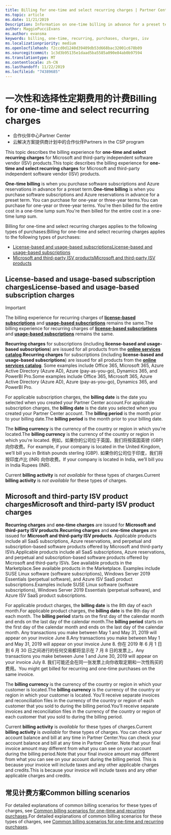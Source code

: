 ```yaml
---
title: Billing for one-time and select recurring charges | Partner Center
ms.topic: article
ms.date: 11/21/2019
Description: Information on one-time billing in advance for a preset term (monthly and annual subscriptions), and billing for select recurring charges (for applicable Microsoft and third-party ISV products) in Partner Center.
author: MaggiePucciEvans
ms.author: evansma
keywords: billing, one-time, recurring, purchases, charges, isv
ms.localizationpriority: medium
ms.openlocfilehash: f2ccd0d1240d39409db53d668bac32001c678b09
ms.sourcegitcommit: 1c3d3b95135e1daad5ba5585a090e84ab0b97594
ms.translationtype: MT
ms.contentlocale: zh-CN
ms.lasthandoff: 11/22/2019
ms.locfileid: "74389685"
---
```

#  <a name="billing-for-one-time-and-select-recurring-charges"></a><span data-ttu-id="e7059-104">一次性和选择性定期费用的计费</span><span class="sxs-lookup"><span data-stu-id="e7059-104">Billing for one-time and select recurring charges</span></span>

- <span data-ttu-id="e7059-105">合作伙伴中心</span><span class="sxs-lookup"><span data-stu-id="e7059-105">Partner Center</span></span>
- <span data-ttu-id="e7059-106">云解决方案提供商计划中的合作伙伴</span><span class="sxs-lookup"><span data-stu-id="e7059-106">Partners in the CSP program</span></span>

<span data-ttu-id="e7059-107">This topic describes the billing experience for **one-time and select recurring charges** for Microsoft and third-party independent software vendor (ISV) products.</span><span class="sxs-lookup"><span data-stu-id="e7059-107">This topic describes the billing experience for **one-time and select recurring charges** for Microsoft and third-party independent software vendor (ISV) products.</span></span> 

<span data-ttu-id="e7059-108">**One-time billing** is when you purchase software subscriptions and Azure reservations in advance for a preset term.</span><span class="sxs-lookup"><span data-stu-id="e7059-108">**One-time billing** is when you purchase software subscriptions and Azure reservations in advance for a preset term.</span></span> <span data-ttu-id="e7059-109">You can purchase for one-year or three-year terms.</span><span class="sxs-lookup"><span data-stu-id="e7059-109">You can purchase for one-year or three-year terms.</span></span> <span data-ttu-id="e7059-110">You're then billed for the entire cost in a one-time lump sum.</span><span class="sxs-lookup"><span data-stu-id="e7059-110">You're then billed for the entire cost in a one-time lump sum.</span></span>

<span data-ttu-id="e7059-111">Billing for one-time and select recurring charges applies to the following types of purchases:</span><span class="sxs-lookup"><span data-stu-id="e7059-111">Billing for one-time and select recurring charges applies to the following types of purchases:</span></span>

- [<span data-ttu-id="e7059-112">License-based and usage-based subscriptions</span><span class="sxs-lookup"><span data-stu-id="e7059-112">License-based and usage-based subscriptions</span></span>](#license-based-and-usage-based-subscription-charges)
- [<span data-ttu-id="e7059-113">Microsoft and third-party ISV products</span><span class="sxs-lookup"><span data-stu-id="e7059-113">Microsoft and third-party ISV products</span></span>](#microsoft-and-third-party-isv-product-charges)

## <a name="license-based-and-usage-based-subscription-charges"></a><span data-ttu-id="e7059-114">License-based and usage-based subscription charges</span><span class="sxs-lookup"><span data-stu-id="e7059-114">License-based and usage-based subscription charges</span></span>

> [!IMPORTANT]
> <span data-ttu-id="e7059-115">The billing experience for recurring charges of [**license-based subscriptions**](license-based-billing.md) and [**usage-based subscriptions**](usage-based-billing.md) remains the same.</span><span class="sxs-lookup"><span data-stu-id="e7059-115">The billing experience for recurring charges of [**license-based subscriptions**](license-based-billing.md) and [**usage-based subscriptions**](usage-based-billing.md) remains the same.</span></span>

<span data-ttu-id="e7059-116">**Recurring charges** for subscriptions (including **license-based and usage-based subscriptions**) are issued for all products from the [**online services catalog**](https://partner.microsoft.com/commerce/preferredoffers/list).</span><span class="sxs-lookup"><span data-stu-id="e7059-116">**Recurring charges** for subscriptions (including **license-based and usage-based subscriptions**) are issued for all products from the [**online services catalog**](https://partner.microsoft.com/commerce/preferredoffers/list).</span></span> <span data-ttu-id="e7059-117">Some examples include Office 365, Microsoft 365, Azure Active Directory (Azure AD), Azure (pay-as-you-go), Dynamics 365, and PowerBI Pro.</span><span class="sxs-lookup"><span data-stu-id="e7059-117">Some examples include Office 365, Microsoft 365, Azure Active Directory (Azure AD), Azure (pay-as-you-go), Dynamics 365, and PowerBI Pro.</span></span>

<span data-ttu-id="e7059-118">For applicable subscription charges, the **billing date** is the date you selected when you created your Partner Center account.</span><span class="sxs-lookup"><span data-stu-id="e7059-118">For applicable subscription charges, the **billing date** is the date you selected when you created your Partner Center account.</span></span> <span data-ttu-id="e7059-119">The **billing period** is the month prior to your billing date.</span><span class="sxs-lookup"><span data-stu-id="e7059-119">The **billing period** is the month prior to your billing date.</span></span>

<span data-ttu-id="e7059-120">The **billing currency** is the currency of the country or region in which you're located.</span><span class="sxs-lookup"><span data-stu-id="e7059-120">The **billing currency** is the currency of the country or region in which you're located.</span></span> <span data-ttu-id="e7059-121">例如，如果你的公司位于英国，我们将按英国英镑 (GBP) 向你收费。</span><span class="sxs-lookup"><span data-stu-id="e7059-121">For example, if your company is located in the United Kingdom, we’ll bill you in British pounds sterling (GBP).</span></span> <span data-ttu-id="e7059-122">如果你的公司位于印度，我们将按印度卢比 (INR) 向你收费。</span><span class="sxs-lookup"><span data-stu-id="e7059-122">If your company is located in India, we’ll bill you in India Rupees (INR).</span></span>

<span data-ttu-id="e7059-123">Current **billing activity** is *not available* for these types of charges.</span><span class="sxs-lookup"><span data-stu-id="e7059-123">Current **billing activity** is *not available* for these types of charges.</span></span>

## <a name="microsoft-and-third-party-isv-product-charges"></a><span data-ttu-id="e7059-124">Microsoft and third-party ISV product charges</span><span class="sxs-lookup"><span data-stu-id="e7059-124">Microsoft and third-party ISV product charges</span></span>

<span data-ttu-id="e7059-125">**Recurring charges** and **one-time charges** are issued for **Microsoft and third-party ISV products**.</span><span class="sxs-lookup"><span data-stu-id="e7059-125">**Recurring charges** and **one-time charges** are issued for **Microsoft and third-party ISV products**.</span></span> <span data-ttu-id="e7059-126">Applicable products include all SaaS subscriptions, Azure reservations, and perpetual and subscription-based software products offered by Microsoft and third-party ISVs.</span><span class="sxs-lookup"><span data-stu-id="e7059-126">Applicable products include all SaaS subscriptions, Azure reservations, and perpetual and subscription-based software products offered by Microsoft and third-party ISVs.</span></span> <span data-ttu-id="e7059-127">See available products in the Marketplace.</span><span class="sxs-lookup"><span data-stu-id="e7059-127">See available products in the Marketplace.</span></span> <span data-ttu-id="e7059-128">Examples include SUSE Linux software (software subscriptions), Windows Server 2019 Essentials (perpetual software), and Azure ISV SaaS product subscriptions.</span><span class="sxs-lookup"><span data-stu-id="e7059-128">Examples include SUSE Linux software (software subscriptions), Windows Server 2019 Essentials (perpetual software), and Azure ISV SaaS product subscriptions.</span></span>

<span data-ttu-id="e7059-129">For applicable product charges, the **billing date** is the 8th day of each month.</span><span class="sxs-lookup"><span data-stu-id="e7059-129">For applicable product charges, the **billing date** is the 8th day of each month.</span></span> <span data-ttu-id="e7059-130">The **billing period** starts on the first day of the calendar month and ends on the last day of the calendar month.</span><span class="sxs-lookup"><span data-stu-id="e7059-130">The **billing period** starts on the first day of the calendar month and ends on the last day of the calendar month.</span></span> <span data-ttu-id="e7059-131">Any transactions you make between May 1 and May 31, 2019 will appear on your invoice June 8.</span><span class="sxs-lookup"><span data-stu-id="e7059-131">Any transactions you make between May 1 and May 31, 2019 will appear on your invoice June 8.</span></span> <span data-ttu-id="e7059-132">你在 2019 年 6 月 1 日到 6 月 30 日之间进行的任何交易都将显示在 7 月 8 日的发票上。</span><span class="sxs-lookup"><span data-stu-id="e7059-132">Any transactions you make between June 1 and June 30, 2019 will appear on your invoice July 8.</span></span> <span data-ttu-id="e7059-133">我们可能还会在同一张发票上向你收取定期和一次性购买的费用。</span><span class="sxs-lookup"><span data-stu-id="e7059-133">You might get billed for recurring and one-time purchases on the same invoice.</span></span>

<span data-ttu-id="e7059-134">The **billing currency** is the currency of the country or region in which your customer is located.</span><span class="sxs-lookup"><span data-stu-id="e7059-134">The **billing currency** is the currency of the country or region in which your customer is located.</span></span> <span data-ttu-id="e7059-135">You’ll receive separate invoices and reconciliation files in the currency of the country or region of each customer that you sold to during the billing period.</span><span class="sxs-lookup"><span data-stu-id="e7059-135">You’ll receive separate invoices and reconciliation files in the currency of the country or region of each customer that you sold to during the billing period.</span></span>

<span data-ttu-id="e7059-136">Current **billing activity** is *available* for these types of charges.</span><span class="sxs-lookup"><span data-stu-id="e7059-136">Current **billing activity** is *available* for these types of charges.</span></span> <span data-ttu-id="e7059-137">You can check your account balance and bill at any time in Partner Center.</span><span class="sxs-lookup"><span data-stu-id="e7059-137">You can check your account balance and bill at any time in Partner Center.</span></span> <span data-ttu-id="e7059-138">Note that your final invoice amount may different from what you can see on your account during the billing period.</span><span class="sxs-lookup"><span data-stu-id="e7059-138">Note that your final invoice amount may different from what you can see on your account during the billing period.</span></span> <span data-ttu-id="e7059-139">This is because your invoice will include taxes and any other applicable charges and credits.</span><span class="sxs-lookup"><span data-stu-id="e7059-139">This is because your invoice will include taxes and any other applicable charges and credits.</span></span>

## <a name="common-billing-scenarios"></a><span data-ttu-id="e7059-140">常见计费方案</span><span class="sxs-lookup"><span data-stu-id="e7059-140">Common billing scenarios</span></span>

<span data-ttu-id="e7059-141">For detailed explanations of common billing scenarios for these types of charges, see [Common billing scenarios for one-time and recurring purchases](common-billing-scenarios-onetime-recurring.md).</span><span class="sxs-lookup"><span data-stu-id="e7059-141">For detailed explanations of common billing scenarios for these types of charges, see [Common billing scenarios for one-time and recurring purchases](common-billing-scenarios-onetime-recurring.md).</span></span>
